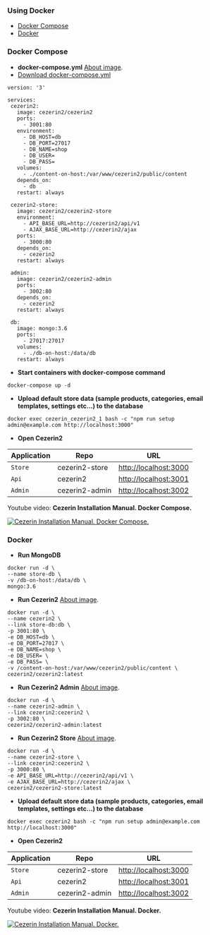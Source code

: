 ### Using Docker

-   [Docker Compose](#docker-compose)
-   [Docker](#docker)

### Docker Compose

-   **docker-compose.yml** [About image](https://github.com/Cezerin2/docker-cezerin2/blob/master/README.md).
-   [Download docker-compose.yml](https://raw.githubusercontent.com/Cezerin2/docker-cezerin2/master/docker-compose.yml)

```shell
version: '3'

services:
 cezerin2:
   image: cezerin2/cezerin2
   ports:
     - 3001:80
   environment:
     - DB_HOST=db
     - DB_PORT=27017
     - DB_NAME=shop
     - DB_USER=
     - DB_PASS=
   volumes:
     - ./content-on-host:/var/www/cezerin2/public/content
   depends_on:
     - db
   restart: always

 cezerin2-store:
   image: cezerin2/cezerin2-store
   environment:
     - API_BASE_URL=http://cezerin2/api/v1
     - AJAX_BASE_URL=http://cezerin2/ajax
   ports:
     - 3000:80
   depends_on:
     - cezerin2
   restart: always

 admin:
   image: cezerin2/cezerin2-admin
   ports:
     - 3002:80
   depends_on:
     - cezerin2
   restart: always

 db:
   image: mongo:3.6
   ports:
     - 27017:27017
   volumes:
     - ./db-on-host:/data/db
   restart: always
```

-   **Start containers with docker-compose command**

```shell
docker-compose up -d
```

-   **Upload default store data (sample products, categories, email templates, settings etc...) to the database**

```shell
docker exec cezerin_cezerin2_1 bash -c "npm run setup admin@example.com http://localhost:3000"
```

-   **Open Cezerin2**

| Application | Repo           | URL                                            |
| ----------- | -------------- | ---------------------------------------------- |
| `Store`     | cezerin2-store | [http://localhost:3000](http://localhost:3000) |
| `Api`       | cezerin2       | [http://localhost:3001](http://localhost:3001) |
| `Admin`     | cezerin2-admin | [http://localhost:3002](http://localhost:3002) |

Youtube video: **Cezerin Installation Manual. Docker Compose.**

[![Cezerin Installation Manual. Docker Compose.
](https://img.youtube.com/vi/xZ0XUrobaMg/0.jpg)](https://youtu.be/xZ0XUrobaMg)

### Docker

-   **Run MongoDB**

```shell
docker run -d \
--name store-db \
-v /db-on-host:/data/db \
mongo:3.6
```

-   **Run Cezerin2** [About image](https://github.com/Cezerin2/docker-cezerin2/blob/master/cezerin2/README.md).

```shell
docker run -d \
--name cezerin2 \
--link store-db:db \
-p 3001:80 \
-e DB_HOST=db \
-e DB_PORT=27017 \
-e DB_NAME=shop \
-e DB_USER= \
-e DB_PASS= \
-v /content-on-host:/var/www/cezerin2/public/content \
cezerin2/cezerin2:latest
```

-   **Run Cezerin2 Admin** [About image](https://github.com/Cezerin2/docker-cezerin2/blob/master/cezerin2-admin/README.md).

```shell
docker run -d \
--name cezerin2-admin \
--link cezerin2:cezerin2 \
-p 3002:80 \
cezerin2/cezerin2-admin:latest
```

-   **Run Cezerin2 Store** [About image](https://github.com/Cezerin2/docker-cezerin2/blob/master/cezerin2-store/README.md).

```shell
docker run -d \
--name cezerin2-store \
--link cezerin2:cezerin2 \
-p 3000:80 \
-e API_BASE_URL=http://cezerin2/api/v1 \
-e AJAX_BASE_URL=http://cezerin2/ajax \
cezerin2/cezerin2-store:latest
```

-   **Upload default store data (sample products, categories, email templates, settings etc...) to the database**

```shell
docker exec cezerin2 bash -c "npm run setup admin@example.com http://localhost:3000"
```

-   **Open Cezerin2**

| Application | Repo           | URL                                            |
| ----------- | -------------- | ---------------------------------------------- |
| `Store`     | cezerin2-store | [http://localhost:3000](http://localhost:3000) |
| `Api`       | cezerin2       | [http://localhost:3001](http://localhost:3001) |
| `Admin`     | cezerin2-admin | [http://localhost:3002](http://localhost:3002) |

Youtube video: **Cezerin Installation Manual. Docker.**

[![Cezerin Installation Manual. Docker.
](https://img.youtube.com/vi/ADvr2OqqB9Y/0.jpg)](https://youtu.be/ADvr2OqqB9Y)
